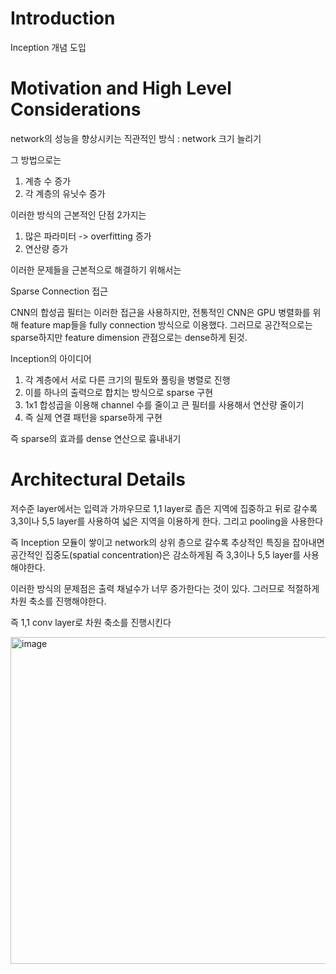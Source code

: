# Introduction

Inception 개념 도입

# Motivation and High Level Considerations

network의 성능을 향상시키는 직관적인 방식 : network 크기 늘리기

그 방법으로는 

1. 계층 수 증가
2. 각 계층의 유닛수 증가

이러한 방식의 근본적인 단점 2가지는

1. 많은 파라미터 -> overfitting 증가
2. 연산량 증가

이러한 문제들을 근본적으로 해결하기 위해서는

Sparse Connection 접근

CNN의 합성곱 필터는 이러한 접근을 사용하지만,
전통적인 CNN은 GPU 병렬화를 위해 feature map들을 fully connection 방식으로 이용했다.
그러므로 공간적으로는 sparse하지만 feature dimension 관점으로는 dense하게 된것.

Inception의 아이디어

1. 각 계층에서 서로 다른 크기의 필토와 풀링을 병렬로 진행
2. 이를 하나의 출력으로 합치는 방식으로 sparse 구현
3. 1x1 합성곱을 이용해 channel 수를 줄이고 큰 필터를 사용해서 연산량 줄이기
4. 즉 실제 연결 패턴을 sparse하게 구현

즉 sparse의 효과를 dense 연산으로 흉내내기


# Architectural Details

저수준 layer에서는 입력과 가까우므로 1,1 layer로 좁은 지역에 집중하고
뒤로 갈수록 3,3이나 5,5 layer를 사용하여 넓은 지역을 이용하게 한다.
그리고 pooling을 사용한다

즉 Inception 모듈이 쌓이고 network의 상위 층으로 갈수록
추상적인 특징을 잡아내면 공간적인 집중도(spatial concentration)은 감소하게됨
즉 3,3이나 5,5 layer를 사용해야한다.

이러한 방식의 문제점은 출력 채널수가 너무 증가한다는 것이 있다.
그러므로 적절하게 차원 축소를 진행해야한다.

즉 1,1 conv layer로 차원 축소를 진행시킨다

<img width="1240" height="523" alt="image" src="https://github.com/user-attachments/assets/56c18043-2321-4c07-b6ac-4e313b684a18" />



